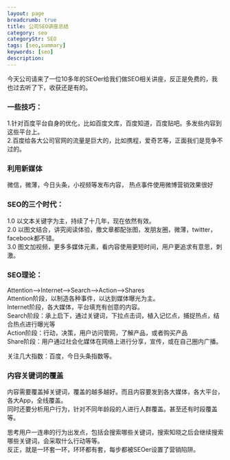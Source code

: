 ```yaml
---
layout: page
breadcrumb: true
title: 公司SEO讲座总结
category: seo
categoryStr: SEO
tags: [seo,summary]
keywords: [seo]
description: 
---
```


今天公司请来了一位10多年的SEOer给我们做SEO相关讲座，反正是免费的，我也过去听了下，收获还是有的。  

### 一些技巧：  
1.针对百度平台自身的优化，比如百度文库，百度知道，百度贴吧。多发些内容到这些平台上。  
2.百度给各大公司官网的流量是巨大的，比如携程，爱奇艺等，正面我们是竞争不过的。  

### 利用新媒体
微信，微薄，今日头条，小视频等发布内容，  热点事件使用微博营销效果很好  

### SEO的三个时代：
1.0 以文本关键字为主，持续了十几年，现在依然有效。  
2.0 以图文结合，讲究阅读体验，撒文章都配张图，发朋友圈，微薄，twitter，facebook都不错。  
3.0 图文加视频，更多多媒体元素，看内容使用更短时间，用户更追求有意思，刺激。  

### SEO理论：
Attention-->Internet-->Search-->Action-->Shares  
Attention阶段，以制造各种事件，以达到媒体曝光为主。  
Internet阶段，各大媒体，平台填充有创意的内容。  
Search阶段：承上启下，通过关键词，下拉点击词，植入记忆点，捕捉热点，结合热点进行曝光等  
Action阶段：行动，决策，用户访问管网，了解产品，或者购买产品  
Share阶段：用户通过社会化媒体在网络上进行分享，宣传，或在自己圈内广播。  

关注几大指数：百度，今日头条指数等。  

### 内容关键词的覆盖
内容需要覆盖掉关键词，覆盖的越多越好。而且内容要发到各大媒体，各大平台，各大App，全线覆盖。  
同时还要分析用户行为，针对不同年龄段的人进行人群覆盖。甚至还有时段覆盖等。  

思考用户一连串的行为出发点，包括会搜索哪些关键词，搜索知晓之后会继续搜索哪些关键词，会采取什么行动等等。  
反正，就是一环套一环，环环都有套，每步都被SEOer设置了营销陷阱。  